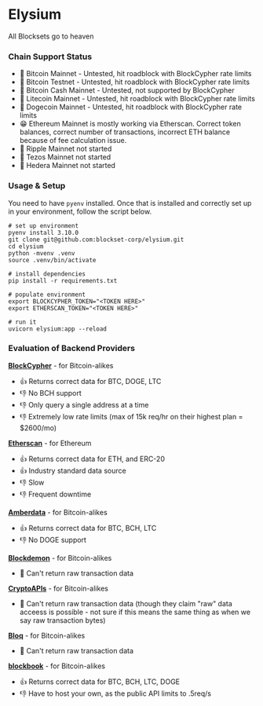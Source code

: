 # Elysium 

All Blocksets go to heaven

### Chain Support Status

- 🤷 Bitcoin Mainnet - Untested, hit roadblock with BlockCypher rate limits
- 🤷 Bitcoin Testnet - Untested, hit roadblock with BlockCypher rate limits
- 🤷 Bitcoin Cash Mainnet - Untested, not supported by BlockCypher
- 🤷 Litecoin Mainnet - Untested, hit roadblock with BlockCypher rate limits
- 🤷 Dogecoin Mainnet  - Untested, hit roadblock with BlockCypher rate limits
- 😁 Ethereum Mainnet is mostly working via Etherscan. Correct token balances, correct number of transactions, 
  incorrect ETH balance because of fee calculation issue.
- 🙅 Ripple Mainnet not started
- 🙅 Tezos Mainnet not started
- 🙅 Hedera Mainnet not started

### Usage & Setup

You need to have `pyenv` installed. Once that is installed and correctly set up in your environment, follow the
script below. 

```shell
# set up environment
pyenv install 3.10.0
git clone git@github.com:blockset-corp/elysium.git
cd elysium
python -mvenv .venv
source .venv/bin/activate

# install dependencies
pip install -r requirements.txt

# populate environment
export BLOCKCYPHER_TOKEN="<TOKEN HERE>"
export ETHERSCAN_TOKEN="<TOKEN HERE>"

# run it
uvicorn elysium:app --reload
```

### Evaluation of Backend Providers

**[BlockCypher](https://www.blockcypher.com)** - for Bitcoin-alikes
  * 👍 Returns correct data for BTC, DOGE, LTC
  * 👎 No BCH support
  * 👎 Only query a single address at a time
  * 👎 Extremely low rate limits (max of 15k req/hr on their highest plan = $2600/mo)

**[Etherscan](https://etherscan.io)** - for Ethereum
  * 👍 Returns correct data for ETH, and ERC-20
  * 👍 Industry standard data source 
  * 👎 Slow
  * 👎 Frequent downtime

**[Amberdata](https://amberdata.io)** - for Bitcoin-alikes
  * 👍 Returns correct data for BTC, BCH, LTC
  * 👎 No DOGE support

**[Blockdemon](https://blockdaemon.com/)** - for Bitcoin-alikes
  * 🚫 Can't return raw transaction data

**[CryptoAPIs](https://cryptoapis.io/products/blockchain-data)** - for Bitcoin-alikes
  * 🚫 Can't return raw transaction data (though they claim "raw" data acceess is possible - 
      not sure if this means the same thing as when we say raw transaction bytes)

**[Bloq](https://www.bloq.com/)** - for Bitcoin-alikes
  * 🚫 Can't return raw transaction data

**[blockbook](https://github.com/trezor/blockbook)** - for Bitcoin-alikes
  * 👍 Returns correct data for BTC, BCH, LTC, DOGE
  * 👎 Have to host your own, as the public API limits to .5req/s